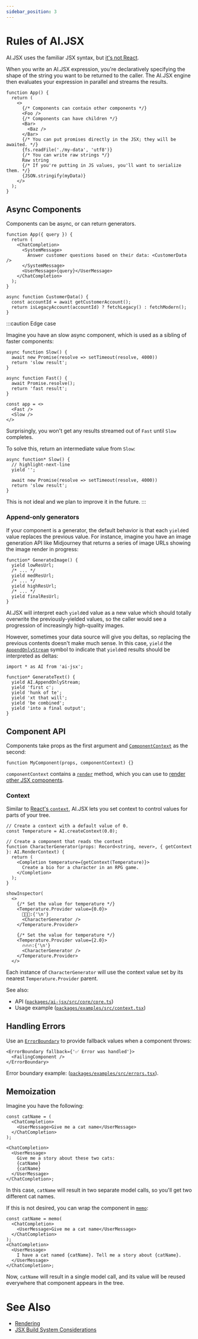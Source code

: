 ```yaml
---
sidebar_position: 3
---
```


# Rules of AI.JSX

AI.JSX uses the familiar JSX syntax, but [it's not React](../is-it-react.md).

When you write an AI.JSX expression, you're declaratively specifying the shape of the string you want to be returned to the caller. The AI.JSX engine then evaluates your expression in parallel and streams the results.

```tsx
function App() {
  return (
    <>
      {/* Components can contain other components */}
      <Foo />
      {/* Components can have children */}
      <Bar>
        <Baz />
      </Bar>
      {/* You can put promises directly in the JSX; they will be awaited. */}
      {fs.readFile('./my-data', 'utf8')}
      {/* You can write raw strings */}
      Raw string
      {/* If you're putting in JS values, you'll want to serialize them. */}
      {JSON.stringify(myData)}
    </>
  );
}
```

## Async Components

Components can be async, or can return generators.

```tsx
function App({ query }) {
  return (
    <ChatCompletion>
      <SystemMessage>
        Answer customer questions based on their data: <CustomerData />
      </SystemMessage>
      <UserMessage>{query}</UserMessage>
    </ChatCompletion>
  );
}

async function CustomerData() {
  const accountId = await getCustomerAccount();
  return isLegacyAccount(accountId) ? fetchLegacy() : fetchModern();
}
```

:::caution Edge case

Imagine you have an slow async component, which is used as a sibling of faster components:

```tsx
async function Slow() {
  await new Promise(resolve => setTimeout(resolve, 4000))
  return 'slow result';
}

async function Fast() {
  await Promise.resolve();
  return 'fast result';
}

const app = <>
  <Fast />
  <Slow />
</>
```

Surprisingly, you won't get any results streamed out of `Fast` until `Slow` completes.

To solve this, return an intermediate value from `Slow`:

```tsx
async function* Slow() {
  // highlight-next-line
  yield '';

  await new Promise(resolve => setTimeout(resolve, 4000))
  return 'slow result';
}
```

This is not ideal and we plan to improve it in the future.
:::

### Append-only generators

If your component is a generator, the default behavior is that each `yield`ed value replaces the previous value. For instance, imagine you have an image generation API like Midjourney that returns a series of image URLs showing the image render in progress:

```tsx
function* GenerateImage() {
  yield lowResUrl;
  /* ... */
  yield medResUrl;
  /* ... */
  yield highResUrl;
  /* ... */
  yield finalResUrl;
}
```

AI.JSX will interpret each `yield`ed value as a new value which should totally overwrite the previously-yielded values, so the caller would see a progression of increasingly high-quality images.

However, sometimes your data source will give you deltas, so replacing the previous contents doesn't make much sense. In this case, `yield` the [`AppendOnlyStream`](../api/modules/core_core.md#appendonlystream) symbol to indicate that `yield`ed results should be interpreted as deltas:

```tsx
import * as AI from 'ai-jsx';

function* GenerateText() {
  yield AI.AppendOnlyStream;
  yield 'first c';
  yield 'hunk of te';
  yield 'xt that will';
  yield 'be combined';
  yield 'into a final output';
}
```

## Component API

Components take props as the first argument and [`ComponentContext`](../api/interfaces/core_core.ComponentContext) as the second:

```tsx
function MyComponent(props, componentContext) {}
```

`componentContext` contains a [`render`](../api/interfaces/core_core.ComponentContext#render) method, which you can use to [render other JSX components](./rendering.md#rendering-from-a-component).

### Context

Similar to [React's `context`](https://react.dev/learn/passing-data-deeply-with-context), AI.JSX lets you set context to control values for parts of your tree.

```tsx
// Create a context with a default value of 0.
const Temperature = AI.createContext(0.0);

// Create a component that reads the context
function CharacterGenerator(props: Record<string, never>, { getContext }: AI.RenderContext) {
  return (
    <Completion temperature={getContext(Temperature)}>
      Create a bio for a character in an RPG game.
    </Completion>
  );
}

showInspector(
  <>
    {/* Set the value for temperature */}
    <Temperature.Provider value={0.0}>
      🥶🥶🥶:{'\n'}
      <CharacterGenerator />
    </Temperature.Provider>

    {/* Set the value for temperature */}
    <Temperature.Provider value={2.0}>
      🔥🔥🔥:{'\n'}
      <CharacterGenerator />
    </Temperature.Provider>
  </>
```

Each instance of `CharacterGenerator` will use the context value set by its nearest `Temperature.Provider` parent.

See also:

- API ([`packages/ai-jsx/src/core/core.ts`](../api/modules/core_core))
- Usage example ([`packages/examples/src/context.tsx`](https://github.com/fixie-ai/ai-jsx/blob/main/packages/examples/src/context.tsx))

## Handling Errors

Use an [`ErrorBoundary`](../api/modules/core_error_boundary) to provide fallback values when a component throws:

```tsx
<ErrorBoundary fallback={'✅ Error was handled'}>
  <FailingComponent />
</ErrorBoundary>
```

Error boundary example: ([`packages/examples/src/errors.tsx`](https://github.com/fixie-ai/ai-jsx/blob/main/packages/examples/src/errors.tsx)).

## Memoization

Imagine you have the following:

```tsx
const catName = (
  <ChatCompletion>
    <UserMessage>Give me a cat name</UserMessage>
  </ChatCompletion>
);

<ChatCompletion>
  <UserMessage>
    Give me a story about these two cats:
    {catName}
    {catName}
  </UserMessage>
</ChatCompletion>;
```

In this case, `catName` will result in two separate model calls, so you'll get two different cat names.

If this is not desired, you can wrap the component in [`memo`](../api/modules/core_memoize):

```tsx
const catName = memo(
  <ChatCompletion>
    <UserMessage>Give me a cat name</UserMessage>
  </ChatCompletion>
);
<ChatCompletion>
  <UserMessage>
    I have a cat named {catName}. Tell me a story about {catName}.
  </UserMessage>
</ChatCompletion>;
```

Now, `catName` will result in a single model call, and its value will be reused everywhere that component appears in the tree.

# See Also

- [Rendering](./rendering.md)
- [JSX Build System Considerations](./jsx.md)
